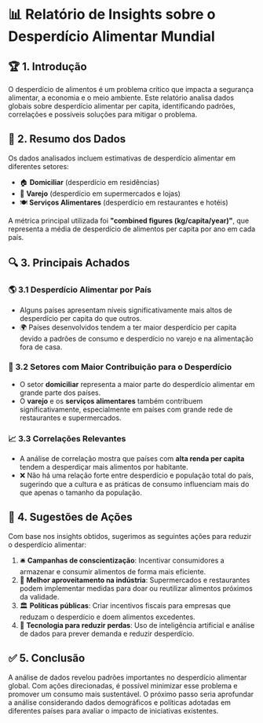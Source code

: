 # 📊 Relatório de Insights sobre o Desperdício Alimentar Mundial

## 🏆 1. Introdução
O desperdício de alimentos é um problema crítico que impacta a segurança alimentar, a economia e o meio ambiente. Este relatório analisa dados globais sobre desperdício alimentar per capita, identificando padrões, correlações e possíveis soluções para mitigar o problema.

## 📄 2. Resumo dos Dados
Os dados analisados incluem estimativas de desperdício alimentar em diferentes setores:
- 🏠 **Domiciliar** (desperdício em residências)
- 🛒 **Varejo** (desperdício em supermercados e lojas)
- 🍽️ **Serviços Alimentares** (desperdício em restaurantes e hotéis)

A métrica principal utilizada foi **"combined figures (kg/capita/year)"**, que representa a média de desperdício de alimentos per capita por ano em cada país.

## 🔍 3. Principais Achados
### 🌎 3.1 Desperdício Alimentar por País
- Alguns países apresentam níveis significativamente mais altos de desperdício per capita do que outros.
- 🌍 Países desenvolvidos tendem a ter maior desperdício per capita devido a padrões de consumo e desperdício no varejo e na alimentação fora de casa.

### 🍏 3.2 Setores com Maior Contribuição para o Desperdício
- O setor **domiciliar** representa a maior parte do desperdício alimentar em grande parte dos países.
- O **varejo** e os **serviços alimentares** também contribuem significativamente, especialmente em países com grande rede de restaurantes e supermercados.

### 📈 3.3 Correlações Relevantes
- A análise de correlação mostra que países com **alta renda per capita** tendem a desperdiçar mais alimentos por habitante.
- ❌ Não há uma relação forte entre desperdício e população total do país, sugerindo que a cultura e as práticas de consumo influenciam mais do que apenas o tamanho da população.

## 🎯 4. Sugestões de Ações
Com base nos insights obtidos, sugerimos as seguintes ações para reduzir o desperdício alimentar:

1. 🛎️ **Campanhas de conscientização**: Incentivar consumidores a armazenar e consumir alimentos de forma mais eficiente.
2. 🏪 **Melhor aproveitamento na indústria**: Supermercados e restaurantes podem implementar medidas para doar ou reutilizar alimentos próximos da validade.
3. 🏛️ **Políticas públicas**: Criar incentivos fiscais para empresas que reduzam o desperdício e doem alimentos excedentes.
4. 🤖 **Tecnologia para reduzir perdas**: Uso de inteligência artificial e análise de dados para prever demanda e reduzir desperdício.

## ✅ 5. Conclusão
A análise de dados revelou padrões importantes no desperdício alimentar global. Com ações direcionadas, é possível minimizar esse problema e promover um consumo mais sustentável. O próximo passo seria aprofundar a análise considerando dados demográficos e políticas adotadas em diferentes países para avaliar o impacto de iniciativas existentes.

